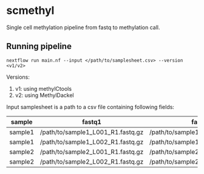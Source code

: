 # scmethyl

Single cell methylation pipeline from fastq to methylation call.

## Running pipeline

`nextflow run main.nf --input </path/to/samplesheet.csv> --version <v1/v2>`

Versions:

1. v1: using methylCtools
2. v2: using MethylDackel

Input samplesheet is a path to a csv file containing following fields:

| sample | fastq1 | fastq2 |
| --- | --- | --- |
| sample1 | /path/to/sample1_L001_R1.fastq.gz | /path/to/sample1_L001_R2.fastq.gz |
| sample1 | /path/to/sample1_L002_R1.fastq.gz | /path/to/sample1_L002_R2.fastq.gz |
| sample2 | /path/to/sample2_L001_R1.fastq.gz | /path/to/sample2_L001_R2.fastq.gz |
| sample2 | /path/to/sample2_L002_R1.fastq.gz | /path/to/sample2_L002_R2.fastq.gz |
